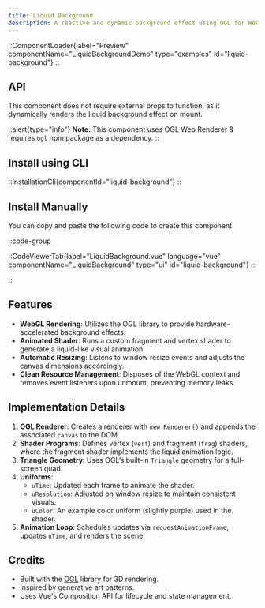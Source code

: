 ```yaml
---
title: Liquid Background
description: A reactive and dynamic background effect using OGL for WebGL-based visuals.
---
```


::ComponentLoader{label="Preview" componentName="LiquidBackgroundDemo" type="examples" id="liquid-background"}
::

## API

This component does not require external props to function, as it dynamically renders the liquid background effect on mount.

::alert{type="info"}
**Note:** This component uses OGL Web Renderer & requires `ogl` npm package as a dependency.
::

## Install using CLI

::InstallationCli{componentId="liquid-background"}
::

## Install Manually

You can copy and paste the following code to create this component:

::code-group

::CodeViewerTab{label="LiquidBackground.vue" language="vue" componentName="LiquidBackground" type="ui" id="liquid-background"}
::

::

## Features

- **WebGL Rendering**: Utilizes the OGL library to provide hardware-accelerated background effects.
- **Animated Shader**: Runs a custom fragment and vertex shader to generate a liquid-like visual animation.
- **Automatic Resizing**: Listens to window resize events and adjusts the canvas dimensions accordingly.
- **Clean Resource Management**: Disposes of the WebGL context and removes event listeners upon unmount, preventing memory leaks.

## Implementation Details

1. **OGL Renderer**: Creates a renderer with `new Renderer()` and appends the associated `canvas` to the DOM.
2. **Shader Programs**: Defines vertex (`vert`) and fragment (`frag`) shaders, where the fragment shader implements the liquid animation logic.
3. **Triangle Geometry**: Uses OGL’s built-in `Triangle` geometry for a full-screen quad.
4. **Uniforms**:
   - `uTime`: Updated each frame to animate the shader.
   - `uResolution`: Adjusted on window resize to maintain consistent visuals.
   - `uColor`: An example color uniform (slightly purple) used in the shader.
5. **Animation Loop**: Schedules updates via `requestAnimationFrame`, updates `uTime`, and renders the scene.

## Credits

- Built with the [OGL](https://github.com/oframe/ogl) library for 3D rendering.
- Inspired by generative art patterns.
- Uses Vue's Composition API for lifecycle and state management.
